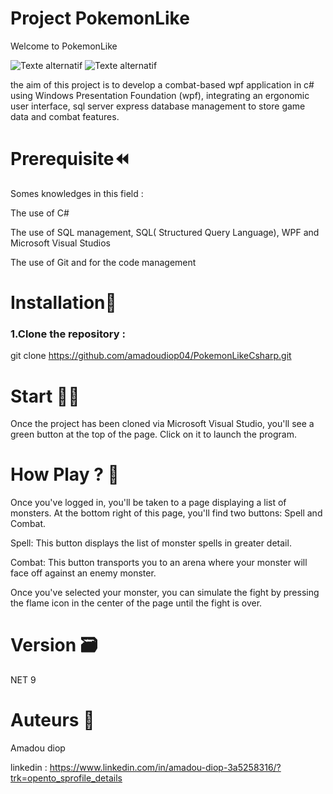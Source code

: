 ﻿# Project PokemonLike
Welcome to PokemonLike

![Texte alternatif](C:\Users\AMADOU\GitHub\PokemonLikeCsharp\Ressources\images\PokemonLikeProject1.png)
![Texte alternatif](C:\Users\AMADOU\GitHub\PokemonLikeCsharp\Ressources\images\PokemonLikeProject.png)


the aim of this project is to develop a combat-based wpf application in c# using Windows Presentation Foundation (wpf), integrating an ergonomic user interface, sql server express database management to store game data and combat features.

# Prerequisite⏪
Somes knowledges in this field :

The use of C#

The use of SQL management, SQL(
Structured Query Language), WPF and Microsoft Visual Studios

The use of Git and for the code management

# Installation🔧

### 1.Clone the repository :

git clone https://github.com/amadoudiop04/PokemonLikeCsharp.git

# Start 🧑‍💻

Once the project has been cloned via Microsoft Visual Studio, you'll see a green button at the top of the page. Click on it to launch the program.


# How Play ? 🔨

Once you've logged in, you'll be taken to a page displaying a list of monsters. At the bottom right of this page, you'll find two buttons: Spell and Combat.

Spell: This button displays the list of monster spells in greater detail.

Combat: This button transports you to an arena where your monster will face off against an enemy monster.

Once you've selected your monster, you can simulate the fight by pressing the flame icon in the center of the page until the fight is over.

# Version 🗃️
NET 9

# Auteurs 💸
Amadou diop 

linkedin : https://www.linkedin.com/in/amadou-diop-3a5258316/?trk=opento_sprofile_details